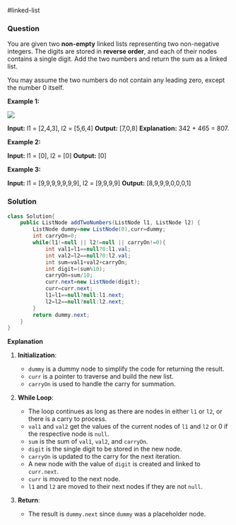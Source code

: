 #linked-list 
### Question
You are given two **non-empty** linked lists representing two non-negative integers. The digits are stored in **reverse order**, and each of their nodes contains a single digit. Add the two numbers and return the sum as a linked list.

You may assume the two numbers do not contain any leading zero, except the number 0 itself.

**Example 1:**

![](https://assets.leetcode.com/uploads/2020/10/02/addtwonumber1.jpg)

**Input:** l1 = [2,4,3], l2 = [5,6,4]
**Output:** [7,0,8]
**Explanation:** 342 + 465 = 807.

**Example 2:**

**Input:** l1 = [0], l2 = [0]
**Output:** [0]

**Example 3:**

**Input:** l1 = [9,9,9,9,9,9,9], l2 = [9,9,9,9]
**Output:** [8,9,9,9,0,0,0,1]

### Solution
```java
class Solution{
	public ListNode addTwoNumbers(ListNode l1, ListNode l2) {  
	    ListNode dummy=new ListNode(0),curr=dummy;  
	    int carryOn=0;  
	    while(l1!=null || l2!=null || carryOn!=0){  
	        int val1=l1==null?0:l1.val;  
	        int val2=l2==null?0:l2.val;  
	        int sum=val1+val2+carryOn;  
	        int digit=(sum%10);  
	        carryOn=sum/10;  
	        curr.next=new ListNode(digit);  
	        curr=curr.next;  
	        l1=l1==null?null:l1.next;  
	        l2=l2==null?null:l2.next;  
	    }  
	    return dummy.next;  
	}
}
```

**Explanation**
1. **Initialization**:
    
    - `dummy` is a dummy node to simplify the code for returning the result.
    - `curr` is a pointer to traverse and build the new list.
    - `carryOn` is used to handle the carry for summation.
2. **While Loop**:
    
    - The loop continues as long as there are nodes in either `l1` or `l2`, or there is a carry to process.
    - `val1` and `val2` get the values of the current nodes of `l1` and `l2` or 0 if the respective node is `null`.
    - `sum` is the sum of `val1`, `val2`, and `carryOn`.
    - `digit` is the single digit to be stored in the new node.
    - `carryOn` is updated to the carry for the next iteration.
    - A new node with the value of `digit` is created and linked to `curr.next`.
    - `curr` is moved to the next node.
    - `l1` and `l2` are moved to their next nodes if they are not `null`.
3. **Return**:
    
    - The result is `dummy.next` since `dummy` was a placeholder node.